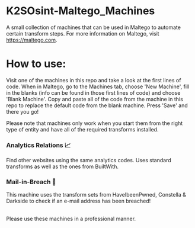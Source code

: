 # K2SOsint-Maltego_Machines
A small collection of machines that can be used in Maltego to automate certain transform steps. For more information on Maltego, visit https://maltego.com.
  
# How to use:
Visit one of the machines in this repo and take a look at the first lines of code. 
When in Maltego, go to the Machines tab, choose 'New Machine', fill in the blanks (info can be found in those first lines of code) and choose 'Blank Machine'. Copy and paste all of the code from the machine in this repo to replace the default code from the blank machine. Press 'Save' and there you go!

Please note that machines only work when you start them from the right type of entity and have all of the required transforms installed.

### Analytics Relations 📈
Find other websites using the same analytics codes. Uses standard transforms as well as the ones from BuiltWith. 

### Mail-in-Breach 📧
This machine uses the transform sets from HaveIbeenPwned, Constella & Darkside to check if an e-mail address has been breached!

<br>  
Please use these machines in a professional manner.
